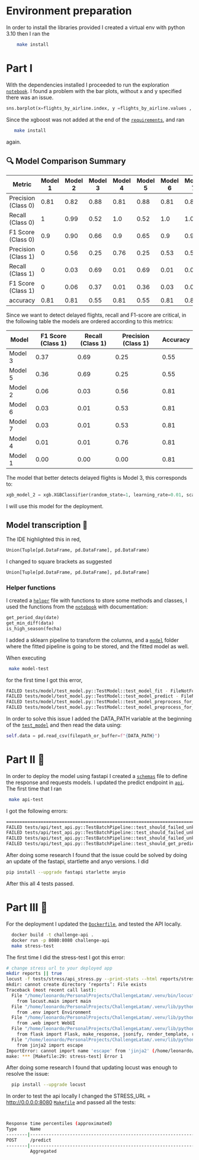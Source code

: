 # Environment preparation
 In order to install the libraries provided I created a virtual env with python 3.10 then I ran the 
```bash
    make install
```

# Part I

With the dependencies installed I proceeded to run the exploration [`notebook`](../challenge/exploration.ipynb). 
I found a problem with the bar plots, without x and y specified there was an issue.
```python
sns.barplot(x=flights_by_airline.index, y =flights_by_airline.values , alpha=0.9)

```
Since the xgboost was not added at the end of the [`requirements`](../requirements.txt), and ran
```bash
   make install 
```
again.

## 🔍 Model Comparison Summary

| Metric              | Model 1 | Model 2 | Model 3 | Model 4 | Model 5 | Model 6 | Model 7 |
|---------------------|---------|---------|---------|---------|---------|---------|---------|
| Precision (Class 0) | 0.81    | 0.82    | 0.88    | 0.81    | 0.88    | 0.81    | 0.81    |
| Recall (Class 0)    | 1       | 0.99    | 0.52    | 1.0     | 0.52    | 1.0     | 1.00    |
| F1 Score (Class 0)  | 0.9     | 0.90    | 0.66    | 0.9     | 0.65    | 0.9     | 0.90    |
| Precision (Class 1) | 0       | 0.56    | 0.25    | 0.76    | 0.25    | 0.53    | 0.53    |
| Recall (Class 1)    | 0       | 0.03    | 0.69    | 0.01    | 0.69    | 0.01    | 0.01    |
| F1 Score (Class 1)  | 0       | 0.06    | 0.37    | 0.01    | 0.36    | 0.03    | 0.03    |
| accuracy            | 0.81    | 0.81    | 0.55    | 0.81    | 0.55    | 0.81    | 0.81    |

Since we want to detect delayed flights, recall and F1-score are critical, in the following table
the models are ordered according to this metrics: 

| Model | F1 Score (Class 1) | Recall (Class 1) | Precision (Class 1) | Accuracy |
|-------|--------------------|------------------|----------------------|----------|
| Model 3 | 0.37             | 0.69             | 0.25                 | 0.55     |
| Model 5 | 0.36             | 0.69             | 0.25                 | 0.55     |
| Model 2 | 0.06             | 0.03             | 0.56                 | 0.81     |
| Model 6 | 0.03             | 0.01             | 0.53                 | 0.81     |
| Model 7 | 0.03             | 0.01             | 0.53                 | 0.81     |
| Model 4 | 0.01             | 0.01             | 0.76                 | 0.81     |
| Model 1 | 0.00             | 0.00             | 0.00                 | 0.81     |

The model that better detects delayed flights is Model 3, this corresponds to:
```python
xgb_model_2 = xgb.XGBClassifier(random_state=1, learning_rate=0.01, scale_pos_weight = scale)
```
I will use this model for the deployment.

## Model transcription 📝

The IDE highlighted this in red,
```python
Union(Tuple[pd.DataFrame, pd.DataFrame], pd.DataFrame)
```
I changed to square brackets as suggested
```python
Union[Tuple[pd.DataFrame, pd.DataFrame], pd.DataFrame]
```
### Helper functions
I created a [`helper`](../challenge/utils.py) file with functions to store some methods and classes,
I used the functions from the [`notebook`](../challenge/exploration.ipynb) with documentation:
```python
get_period_day(date)
get_min_diff(data)
is_high_season(fecha)
``` 
I added a sklearn pipeline to transform the columns, and a [`model`](../model) folder where the fitted pipeline is going to be stored,
and the fitted model as well.

When executing 
```bash
 make model-test
```
for the first time I got this error,
```bash
FAILED tests/model/test_model.py::TestModel::test_model_fit - FileNotFoundError: [Errno 2] No such file or directory: '../data/data.csv'
FAILED tests/model/test_model.py::TestModel::test_model_predict - FileNotFoundError: [Errno 2] No such file or directory: '../data/data.csv'
FAILED tests/model/test_model.py::TestModel::test_model_preprocess_for_serving - FileNotFoundError: [Errno 2] No such file or directory: '../data/data.csv'
FAILED tests/model/test_model.py::TestModel::test_model_preprocess_for_training - FileNotFoundError: [Errno 2] No such file or directory: '../data/data.csv'

```
In order to solve this issue I added the DATA_PATH variable at the beginning of the  [`test_model`](../tests/model/test_model.py)
and then read the data using:
```python
self.data = pd.read_csv(filepath_or_buffer=f"{DATA_PATH}")
```

# Part II 🧨

In order to deploy the model using fastapi I created a [`schemas`](../challenge/schemas.py) file to define the 
response and requests models. I updated the predict endpoint in [`api`](../challenge/api.py). 
The first time that I ran
```bash
 make api-test
```
I got the following errors:
```bash
=================================================================================================== short test summary info ===================================================================================================
FAILED tests/api/test_api.py::TestBatchPipeline::test_should_failed_unkown_column_1 - AttributeError: module 'anyio' has no attribute 'start_blocking_portal'
FAILED tests/api/test_api.py::TestBatchPipeline::test_should_failed_unkown_column_2 - AttributeError: module 'anyio' has no attribute 'start_blocking_portal'
FAILED tests/api/test_api.py::TestBatchPipeline::test_should_failed_unkown_column_3 - AttributeError: module 'anyio' has no attribute 'start_blocking_portal'
FAILED tests/api/test_api.py::TestBatchPipeline::test_should_get_predict - AttributeError: module 'anyio' has no attribute 'start_blocking_portal'

```
After doing some research I found that the issue could be solved by doing an update of the fastapi, startlette and
anyo versions. I did

```bash
pip install --upgrade fastapi starlette anyio
```
After this all 4 tests passed.

# Part III 🚀

For the deployment I updated the [`Dockerfile`](../Dockerfile), and tested the API locally.

```bash
  docker build -t challenge-api .
  docker run -p 8080:8080 challenge-api
  make stress-test
```
The first time I did the stress-test I got this error:
```bash
# change stress url to your deployed app 
mkdir reports || true
locust -f tests/stress/api_stress.py --print-stats --html reports/stress-test.html --run-time 60s --headless --users 100 --spawn-rate 1 -H http://127.0.0.1:8000 
mkdir: cannot create directory ‘reports’: File exists
Traceback (most recent call last):
  File "/home/leonardo/PersonalProjects/ChallengeLatam/.venv/bin/locust", line 5, in <module>
    from locust.main import main
  File "/home/leonardo/PersonalProjects/ChallengeLatam/.venv/lib/python3.10/site-packages/locust/main.py", line 16, in <module>
    from .env import Environment
  File "/home/leonardo/PersonalProjects/ChallengeLatam/.venv/lib/python3.10/site-packages/locust/env.py", line 5, in <module>
    from .web import WebUI
  File "/home/leonardo/PersonalProjects/ChallengeLatam/.venv/lib/python3.10/site-packages/locust/web.py", line 14, in <module>
    from flask import Flask, make_response, jsonify, render_template, request, send_file
  File "/home/leonardo/PersonalProjects/ChallengeLatam/.venv/lib/python3.10/site-packages/flask/__init__.py", line 14, in <module>
    from jinja2 import escape
ImportError: cannot import name 'escape' from 'jinja2' (/home/leonardo/PersonalProjects/ChallengeLatam/.venv/lib/python3.10/site-packages/jinja2/__init__.py)
make: *** [Makefile:29: stress-test] Error 1

```
After doing some research I found that updating locust was enough to resolve the issue:
```bash
  pip install --upgrade locust
```

In order to test the api locally I changed the STRESS_URL =  http://0.0.0.0:8080 [`Makefile`](../Makefile)  and passed
all the tests:

```bash


Response time percentiles (approximated)
Type     Name                                                                                  50%    66%    75%    80%    90%    95%    98%    99%  99.9% 99.99%   100% # reqs
--------|--------------------------------------------------------------------------------|--------|------|------|------|------|------|------|------|------|------|------|------
POST     /predict                                                                             2300   3500   4200   4600   5100   5600   6900   8100  11000  11000  11000    604
--------|--------------------------------------------------------------------------------|--------|------|------|------|------|------|------|------|------|------|------|------
         Aggregated                                                                           2300   3500   4200   4600   5100   5600   6900   8100  11000  11000  11000    604

```
